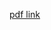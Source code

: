 [pdf link](https://s3.amazonaws.com/andrewzah.com/files/An+Enthusiastic+%E2%80%9CYes%E2%80%9D+in+Mathematics+Education.pdf)
